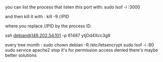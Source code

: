 you can list the process that listen this port with:
sudo lsof -i :3000

and then kill it with :
kill -9 //PID

where you replace //PID by the process ID.

ssh debian@149.202.54.101 -p 61487
ytjDd4Xcc3g8

every tree month : sudo chown debian -R /etc/letsencrypt
sudo lsof -i :80
sudo service apache2 stop
it's for permission access denied
there's maybe better solutions
